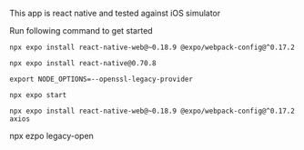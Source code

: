 This app is react native and tested against iOS simulator

Run following command to get started



```
npx expo install react-native-web@~0.18.9 @expo/webpack-config@^0.17.2
```

```
npx expo install react-native@0.70.8
```

```
export NODE_OPTIONS=--openssl-legacy-provider
```

```
npx expo start
```

```
npx expo install react-native-web@~0.18.9 @expo/webpack-config@^0.17.2 axios
```
npx ezpo legacy-open